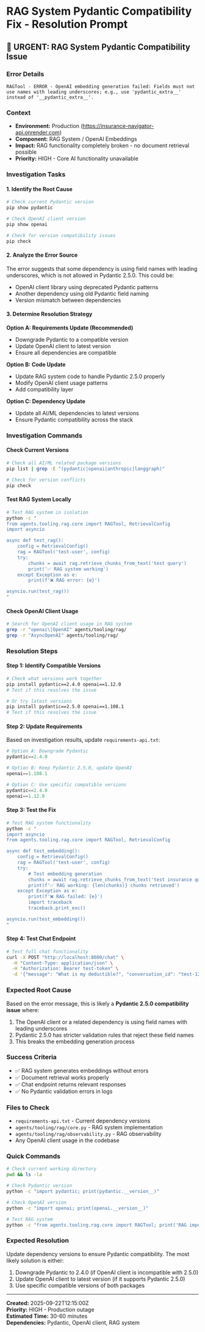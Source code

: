# RAG System Pydantic Compatibility Fix - Resolution Prompt

## 🚨 URGENT: RAG System Pydantic Compatibility Issue

### **Error Details**
```
RAGTool - ERROR - OpenAI embedding generation failed: Fields must not use names with leading underscores; e.g., use 'pydantic_extra__' instead of '__pydantic_extra__'.
```

### **Context**
- **Environment:** Production (https://insurance-navigator-api.onrender.com)
- **Component:** RAG System / OpenAI Embeddings
- **Impact:** RAG functionality completely broken - no document retrieval possible
- **Priority:** HIGH - Core AI functionality unavailable

### **Investigation Tasks**

#### 1. **Identify the Root Cause**
```bash
# Check current Pydantic version
pip show pydantic

# Check OpenAI client version
pip show openai

# Check for version compatibility issues
pip check
```

#### 2. **Analyze the Error Source**
The error suggests that some dependency is using field names with leading underscores, which is not allowed in Pydantic 2.5.0. This could be:
- OpenAI client library using deprecated Pydantic patterns
- Another dependency using old Pydantic field naming
- Version mismatch between dependencies

#### 3. **Determine Resolution Strategy**

**Option A: Requirements Update (Recommended)**
- Downgrade Pydantic to a compatible version
- Update OpenAI client to latest version
- Ensure all dependencies are compatible

**Option B: Code Update**
- Update RAG system code to handle Pydantic 2.5.0 properly
- Modify OpenAI client usage patterns
- Add compatibility layer

**Option C: Dependency Update**
- Update all AI/ML dependencies to latest versions
- Ensure Pydantic compatibility across the stack

### **Investigation Commands**

#### Check Current Versions
```bash
# Check all AI/ML related package versions
pip list | grep -E "(pydantic|openai|anthropic|langgraph)"

# Check for version conflicts
pip check
```

#### Test RAG System Locally
```bash
# Test RAG system in isolation
python -c "
from agents.tooling.rag.core import RAGTool, RetrievalConfig
import asyncio

async def test_rag():
    config = RetrievalConfig()
    rag = RAGTool('test-user', config)
    try:
        chunks = await rag.retrieve_chunks_from_text('test query')
        print('✅ RAG system working')
    except Exception as e:
        print(f'❌ RAG error: {e}')

asyncio.run(test_rag())
"
```

#### Check OpenAI Client Usage
```bash
# Search for OpenAI client usage in RAG system
grep -r "openai\|OpenAI" agents/tooling/rag/
grep -r "AsyncOpenAI" agents/tooling/rag/
```

### **Resolution Steps**

#### Step 1: Identify Compatible Versions
```bash
# Check what versions work together
pip install pydantic==2.4.0 openai==1.12.0
# Test if this resolves the issue

# Or try latest versions
pip install pydantic==2.5.0 openai==1.108.1
# Test if this resolves the issue
```

#### Step 2: Update Requirements
Based on investigation results, update `requirements-api.txt`:
```python
# Option A: Downgrade Pydantic
pydantic==2.4.0

# Option B: Keep Pydantic 2.5.0, update OpenAI
openai==1.108.1

# Option C: Use specific compatible versions
pydantic==2.4.0
openai==1.12.0
```

#### Step 3: Test the Fix
```bash
# Test RAG system functionality
python -c "
import asyncio
from agents.tooling.rag.core import RAGTool, RetrievalConfig

async def test_embedding():
    config = RetrievalConfig()
    rag = RAGTool('test-user', config)
    try:
        # Test embedding generation
        chunks = await rag.retrieve_chunks_from_text('test insurance query')
        print(f'✅ RAG working: {len(chunks)} chunks retrieved')
    except Exception as e:
        print(f'❌ RAG failed: {e}')
        import traceback
        traceback.print_exc()

asyncio.run(test_embedding())
"
```

#### Step 4: Test Chat Endpoint
```bash
# Test full chat functionality
curl -X POST "http://localhost:8000/chat" \
  -H "Content-Type: application/json" \
  -H "Authorization: Bearer test-token" \
  -d '{"message": "What is my deductible?", "conversation_id": "test-123"}'
```

### **Expected Root Cause**
Based on the error message, this is likely a **Pydantic 2.5.0 compatibility issue** where:
1. The OpenAI client or a related dependency is using field names with leading underscores
2. Pydantic 2.5.0 has stricter validation rules that reject these field names
3. This breaks the embedding generation process

### **Success Criteria**
- ✅ RAG system generates embeddings without errors
- ✅ Document retrieval works properly
- ✅ Chat endpoint returns relevant responses
- ✅ No Pydantic validation errors in logs

### **Files to Check**
- `requirements-api.txt` - Current dependency versions
- `agents/tooling/rag/core.py` - RAG system implementation
- `agents/tooling/rag/observability.py` - RAG observability
- Any OpenAI client usage in the codebase

### **Quick Commands**
```bash
# Check current working directory
pwd && ls -la

# Check Pydantic version
python -c "import pydantic; print(pydantic.__version__)"

# Check OpenAI version
python -c "import openai; print(openai.__version__)"

# Test RAG system
python -c "from agents.tooling.rag.core import RAGTool; print('RAG import successful')"
```

### **Expected Resolution**
Update dependency versions to ensure Pydantic compatibility. The most likely solution is either:
1. Downgrade Pydantic to 2.4.0 (if OpenAI client is incompatible with 2.5.0)
2. Update OpenAI client to latest version (if it supports Pydantic 2.5.0)
3. Use specific compatible versions of both packages

---

**Created:** 2025-09-22T12:15:00Z  
**Priority:** HIGH - Production outage  
**Estimated Time:** 30-60 minutes  
**Dependencies:** Pydantic, OpenAI client, RAG system
